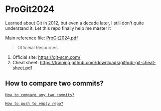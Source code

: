 # ProGit2024
Learned about Git in 2012, but even a decade later, I still don't quite understand it. Let this repo finally help me master it

Main reference file: [ProGit2024.pdf](ProGit%202nd%20Edition%20(2014).pdf)

>Officeial Resources
1. Official site: https://git-scm.com/
1. Cheat sheet: https://training.github.com/downloads/github-git-cheat-sheet.pdf

## How to compare two commits?
[`How to compare any two commits?`](./01-how-to-compare-any-two-commits/compare-any-two-commits.md)

[`How to push to empty repo?`](./02-how-to-push-empty-repo/howto-push-empty-repo.md)

